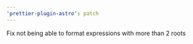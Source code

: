 ```yaml
---
'prettier-plugin-astro': patch
---
```


Fix not being able to format expressions with more than 2 roots
